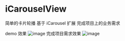 # iCarouselView
简单的卡片轮播
基于 iCarousel 扩展 完成项目上的业务需求 


demo 效果 
![image](https://github.com/ZuiMeng88/iCarouselView/blob/master/QQ20170330-175210-HD.gif)
完成项目需求效果
![image](https://github.com/ButBueatiful/dotvim/raw/master/screenshots/vim-screenshot.jpg)
